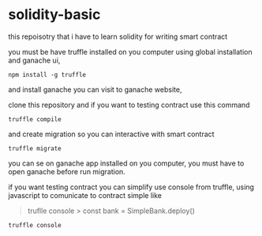 # solidity-basic

this repoisotry that i have to learn solidity for writing smart contract

you must be have truffle installed on you computer using global installation and ganache ui,
```
npm install -g truffle
```
and install ganache you can visit to ganache website,

clone this repository and if you want to testing contract use this command
```
truffle compile
```

and create migration so you can interactive with smart contract
```
truffle migrate
```
you can se on ganache app installed on you computer, you must have to open ganache before run migration.

if you want testing contract you can simplify use console from truffle, using javascript to comunicate to contract
simple like
>truflle console > const bank = SimpleBank.deploy()

```
truffle console
```